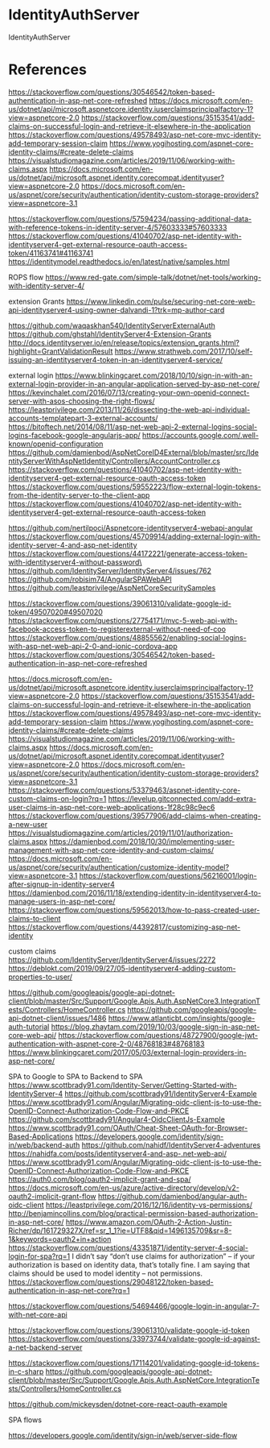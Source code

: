 # IdentityAuthServer

IdentityAuthServer

# References

https://stackoverflow.com/questions/30546542/token-based-authentication-in-asp-net-core-refreshed
https://docs.microsoft.com/en-us/dotnet/api/microsoft.aspnetcore.identity.iuserclaimsprincipalfactory-1?view=aspnetcore-2.0
https://stackoverflow.com/questions/35153541/add-claims-on-successful-login-and-retrieve-it-elsewhere-in-the-application
https://stackoverflow.com/questions/49578493/asp-net-core-mvc-identity-add-temporary-session-claim
https://www.yogihosting.com/aspnet-core-identity-claims/#create-delete-claims
https://visualstudiomagazine.com/articles/2019/11/06/working-with-claims.aspx
https://docs.microsoft.com/en-us/dotnet/api/microsoft.aspnet.identity.corecompat.identityuser?view=aspnetcore-2.0
https://docs.microsoft.com/en-us/aspnet/core/security/authentication/identity-custom-storage-providers?view=aspnetcore-3.1

https://stackoverflow.com/questions/57594234/passing-additional-data-with-reference-tokens-in-identity-server-4/57603333#57603333
https://stackoverflow.com/questions/41040702/asp-net-identity-with-identityserver4-get-external-resource-oauth-access-token/41163741#41163741
https://identitymodel.readthedocs.io/en/latest/native/samples.html

ROPS flow
https://www.red-gate.com/simple-talk/dotnet/net-tools/working-with-identity-server-4/

extension Grants
https://www.linkedin.com/pulse/securing-net-core-web-api-identityserver4-using-owner-dalvandi-1?trk=mp-author-card

https://github.com/waqaskhan540/IdentityServerExternalAuth
https://github.com/ghstahl/IdentityServer4-Extension-Grants
http://docs.identityserver.io/en/release/topics/extension_grants.html?highlight=GrantValidationResult
https://www.strathweb.com/2017/10/self-issuing-an-identityserver4-token-in-an-identityserver4-service/

external login
https://www.blinkingcaret.com/2018/10/10/sign-in-with-an-external-login-provider-in-an-angular-application-served-by-asp-net-core/
https://kevinchalet.com/2016/07/13/creating-your-own-openid-connect-server-with-asos-choosing-the-right-flows/
https://leastprivilege.com/2013/11/26/dissecting-the-web-api-individual-accounts-templatepart-3-external-accounts/
https://bitoftech.net/2014/08/11/asp-net-web-api-2-external-logins-social-logins-facebook-google-angularjs-app/
https://accounts.google.com/.well-known/openid-configuration
https://github.com/damienbod/AspNetCoreID4External/blob/master/src/IdentityServerWithAspNetIdentity/Controllers/AccountController.cs
https://stackoverflow.com/questions/41040702/asp-net-identity-with-identityserver4-get-external-resource-oauth-access-token
https://stackoverflow.com/questions/59552223/flow-external-login-tokens-from-the-identity-server-to-the-client-app
https://stackoverflow.com/questions/41040702/asp-net-identity-with-identityserver4-get-external-resource-oauth-access-token

https://github.com/nertilpoci/Aspnetcore-identityserver4-webapi-angular
https://stackoverflow.com/questions/45709914/adding-external-login-with-identity-server-4-and-asp-net-identity
https://stackoverflow.com/questions/44172221/generate-access-token-with-identityserver4-without-password\
https://github.com/IdentityServer/IdentityServer4/issues/762
https://github.com/robisim74/AngularSPAWebAPI
https://github.com/leastprivilege/AspNetCoreSecuritySamples

https://stackoverflow.com/questions/39061310/validate-google-id-token/49507020#49507020
https://stackoverflow.com/questions/27754171/mvc-5-web-api-with-facebook-access-token-to-registerexternal-without-need-of-coo
https://stackoverflow.com/questions/48855562/enabling-social-logins-with-asp-net-web-api-2-0-and-ionic-cordova-app
https://stackoverflow.com/questions/30546542/token-based-authentication-in-asp-net-core-refreshed

https://docs.microsoft.com/en-us/dotnet/api/microsoft.aspnetcore.identity.iuserclaimsprincipalfactory-1?view=aspnetcore-2.0
https://stackoverflow.com/questions/35153541/add-claims-on-successful-login-and-retrieve-it-elsewhere-in-the-application
https://stackoverflow.com/questions/49578493/asp-net-core-mvc-identity-add-temporary-session-claim
https://www.yogihosting.com/aspnet-core-identity-claims/#create-delete-claims
https://visualstudiomagazine.com/articles/2019/11/06/working-with-claims.aspx
https://docs.microsoft.com/en-us/dotnet/api/microsoft.aspnet.identity.corecompat.identityuser?view=aspnetcore-2.0
https://docs.microsoft.com/en-us/aspnet/core/security/authentication/identity-custom-storage-providers?view=aspnetcore-3.1
https://stackoverflow.com/questions/53379463/aspnet-identity-core-custom-claims-on-login?rq=1
https://levelup.gitconnected.com/add-extra-user-claims-in-asp-net-core-web-applications-1f28c98c9ec6
https://stackoverflow.com/questions/39577906/add-claims-when-creating-a-new-user
https://visualstudiomagazine.com/articles/2019/11/01/authorization-claims.aspx
https://damienbod.com/2018/10/30/implementing-user-management-with-asp-net-core-identity-and-custom-claims/
https://docs.microsoft.com/en-us/aspnet/core/security/authentication/customize-identity-model?view=aspnetcore-3.1
https://stackoverflow.com/questions/56216001/login-after-signup-in-identity-server4
https://damienbod.com/2016/11/18/extending-identity-in-identityserver4-to-manage-users-in-asp-net-core/
https://stackoverflow.com/questions/59562013/how-to-pass-created-user-claims-to-client
https://stackoverflow.com/questions/44392817/customizing-asp-net-identity

custom claims
https://github.com/IdentityServer/IdentityServer4/issues/2272
https://deblokt.com/2019/09/27/05-identityserver4-adding-custom-properties-to-user/

https://github.com/googleapis/google-api-dotnet-client/blob/master/Src/Support/Google.Apis.Auth.AspNetCore3.IntegrationTests/Controllers/HomeController.cs
https://github.com/googleapis/google-api-dotnet-client/issues/1486
https://www.atlanticbt.com/insights/google-auth-tutorial
https://blog.zhaytam.com/2019/10/03/google-sign-in-asp-net-core-web-api/
https://stackoverflow.com/questions/48727900/google-jwt-authentication-with-aspnet-core-2-0/48768183#48768183
https://www.blinkingcaret.com/2017/05/03/external-login-providers-in-asp-net-core/

SPA to Google to SPA to Backend to SPA
https://www.scottbrady91.com/Identity-Server/Getting-Started-with-IdentityServer-4
https://github.com/scottbrady91/IdentityServer4-Example
https://www.scottbrady91.com/Angular/Migrating-oidc-client-js-to-use-the-OpenID-Connect-Authorization-Code-Flow-and-PKCE
https://github.com/scottbrady91/Angular4-OidcClientJs-Example
https://www.scottbrady91.com/OAuth/Cheat-Sheet-OAuth-for-Browser-Based-Applications
https://developers.google.com/identity/sign-in/web/backend-auth
https://github.com/nahidf/IdentityServer4-adventures
https://nahidfa.com/posts/identityserver4-and-asp-.net-web-api/
https://www.scottbrady91.com/Angular/Migrating-oidc-client-js-to-use-the-OpenID-Connect-Authorization-Code-Flow-and-PKCE
https://auth0.com/blog/oauth2-implicit-grant-and-spa/
https://docs.microsoft.com/en-us/azure/active-directory/develop/v2-oauth2-implicit-grant-flow
https://github.com/damienbod/angular-auth-oidc-client
https://leastprivilege.com/2016/12/16/identity-vs-permissions/
http://benjamincollins.com/blog/practical-permission-based-authorization-in-asp-net-core/
https://www.amazon.com/OAuth-2-Action-Justin-Richer/dp/161729327X/ref=sr_1_1?ie=UTF8&qid=1496135709&sr=8-1&keywords=oauth2+in+action
https://stackoverflow.com/questions/43351871/identity-server-4-social-login-for-spa?rq=1
I didn’t say “don’t use claims for authorization” – if your authorization is based on identity data, that’s totally fine.
I am saying that claims should be used to model identity – not permissions.
https://stackoverflow.com/questions/29048122/token-based-authentication-in-asp-net-core?rq=1

https://stackoverflow.com/questions/54694466/google-login-in-angular-7-with-net-core-api

https://stackoverflow.com/questions/39061310/validate-google-id-token
https://stackoverflow.com/questions/33973744/validate-google-id-against-a-net-backend-server

https://stackoverflow.com/questions/17114201/validating-google-id-tokens-in-c-sharp
https://github.com/googleapis/google-api-dotnet-client/blob/master/Src/Support/Google.Apis.Auth.AspNetCore.IntegrationTests/Controllers/HomeController.cs

https://github.com/mickeysden/dotnet-core-react-oauth-example

SPA flows

https://developers.google.com/identity/sign-in/web/server-side-flow
